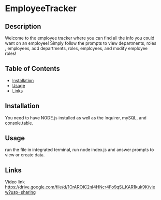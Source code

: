 # EmployeeTracker

## Description
Welcome to the employee tracker where you can find all the info you could want on an employee! Simply follow the prompts to view departments, roles , employees, add departments, roles, employees, and modify employee roles!

## Table of Contents
* [Installation](#Installation)
* [Usage](#Usage)
* [Links](#Links)
  

## Installation
You need to have NODE.js installed as well as the Inquirer, mySQL, and console.table.

## Usage
run the file in integrated terminal, run node index.js and answer prompts to view or create data.

## Links
Video link 
https://drive.google.com/file/d/1OrAROIC2nI4HNcr4Fo9qSi_KAR1kuk9K/view?usp=sharing
